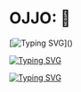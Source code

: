 # OJJO: 🚀

[![Typing SVG](https://readme-typing-svg.herokuapp.com?color=FF0000&lines=Hi,+my+name+is+Elkhan.)]()

[![Typing SVG](https://readme-typing-svg.herokuapp.com?color=5BCDEC&lines=Эта+сборка+для+начинающих)]()

[![Typing SVG](https://readme-typing-svg.herokuapp.com?color=5BCDEC&lines=Со+сбросами+HTML+и+CSS)]()
 
